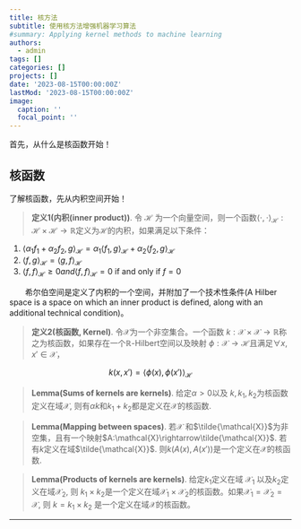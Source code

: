 ```yaml
---
title: 核方法
subtitle: 使用核方法增强机器学习算法
#summary: Applying kernel methods to machine learning
authors:
  - admin
tags: []
categories: []
projects: []
date: '2023-08-15T00:00:00Z'
lastMod: '2023-08-15T00:00:00Z'
image:
  caption: ''
  focal_point: ''
---
```


首先，从什么是核函数开始！


## 核函数

了解核函数，先从内积空间开始！

>**定义1(内积(inner product))**. 令 $\mathcal{H}$ 为一个向量空间，则一个函数$\langle\cdot,\cdot\rangle_\mathcal{H}:\mathcal{H}\times\mathcal{H}\rightarrow\mathbb{R}$定义为$\mathcal{H}$的内积，如果满足以下条件：
 1. $\langle\alpha_1 f_1+\alpha_2 f_2,g\rangle_{\mathcal{H}}=\alpha_1\langle f_1,g\rangle_\mathcal{H}+\alpha_2\langle f_2,g\rangle_{\mathcal{H}}$
 2. $\langle f,g\rangle_{\mathcal{H}}=\langle g,f\rangle_{\mathcal{H}}$
 3. $\langle f,f\rangle_{\mathcal{H}}\ge 0 and \langle f,f\rangle_{\mathcal{H}}=0$ if and only if $f=0$

&emsp;&emsp;希尔伯空间是定义了内积的一个空间，并附加了一个技术性条件(A Hilber space is a space on which an inner product is defined, along with an additional technical condition)。



>**定义2(核函数, Kernel)**.  令$\mathcal{X}$为一个非空集合。一个函数 $k:\mathcal{X}\times\mathcal{X}\rightarrow \mathbb{R}$称之为核函数，如果存在一个$\mathbb{R}$-Hilbert空间以及映射 $\phi:\mathcal{X}\rightarrow \mathcal{H}$且满足$\forall x,x'\in \mathcal{X}$，

$$
k(x,x')=\langle\phi(x),\phi(x')\rangle_\mathcal{H}
$$




>**Lemma(Sums of kernels are kernels)**. 给定$\alpha >0$以及 $k,k_1,k_2$为核函数定义在域$\mathcal{X}$, 则有$\alpha k$和$k_1+k_2$都是定义在$\mathcal{X}$的核函数.

>**Lemma(Mapping between spaces)**. 若$\mathcal{X}$ 和$\tilde{\mathcal{X}}$为非空集，且有一个映射$A:\mathcal{X}\rightarrow\tilde{\mathcal{X}}$. 若有$k$定义在域$\tilde{\mathcal{X}}$. 则$k(A(x),A(x'))$是一个定义在$\mathcal{X}$的核函数.

>**Lemma(Products of kernels are kernels)**. 给定$k_1$定义在域 $\mathcal{X}_1$ 以及$k_2$定义在域$\mathcal{X}_2$, 则 $k_1\times k_2$是一个定义在域$\mathcal{X}_1\times\mathcal{X}_2$的核函数。如果$\mathcal{X}_1=\mathcal{X}_2=\mathcal{X}$, 则 $k=k_1\times k_2$ 是一个定义在域$\mathcal{X}$的核函数。

---

